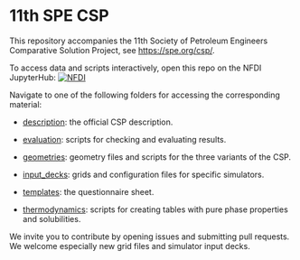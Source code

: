 # 11th SPE CSP

This repository accompanies the 11th Society of Petroleum Engineers Comparative Solution Project, see https://spe.org/csp/.

To access data and scripts interactively, open this repo on the NFDI JupyterHub:
[![NFDI](https://nfdi-jupyter.de/images/nfdi_badge.svg)](https://hub.nfdi-jupyter.de/r2d/gh/Simulation-Benchmarks/11thSPE-CSP?labpath=notebooks%2Fstart.ipynb)

Navigate to one of the following folders for accessing the corresponding material:

* [description](https://github.com/Simulation-Benchmarks/11thSPE-CSP/tree/main/description): the official CSP description.

* [evaluation](https://github.com/Simulation-Benchmarks/11thSPE-CSP/tree/main/evaluation): scripts for checking and evaluating results.

* [geometries](https://github.com/Simulation-Benchmarks/11thSPE-CSP/tree/main/geometries): geometry files and scripts for the three variants of the CSP.

* [input_decks](https://github.com/Simulation-Benchmarks/11thSPE-CSP/tree/main/input_decks): grids and configuration files for specific simulators.

* [templates](https://github.com/Simulation-Benchmarks/11thSPE-CSP/tree/main/templates): the questionnaire sheet.

* [thermodynamics](https://github.com/Simulation-Benchmarks/11thSPE-CSP/tree/main/thermodynamics): scripts for creating tables with pure phase properties and solubilities.

We invite you to contribute by opening issues and submitting pull requests. We welcome especially new grid files and simulator input decks.
